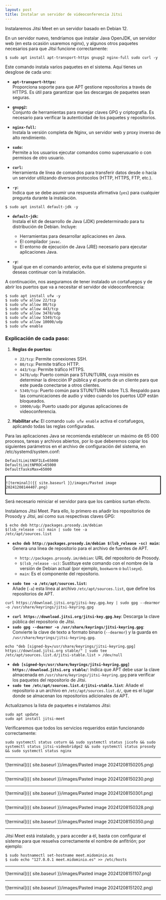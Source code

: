 ```yaml
---
layout: post
title: Instalar un servidor de videoconferencia Jitsi
---
```


Instalaremos Jitsi Meet en un servidor basado en Debian 12.

En un servidor nuevo, tendríamos que instalar Java OpenJDK, un servidor web (en esta ocasión usaremos nginx), y algunos otros paquetes necesarios para que Jitsi funcione correctamente:

```
$ sudo apt install apt-transport-https gnupg2 nginx-full sudo curl -y
```

Este comando instala varios paquetes en el sistema. Aquí tienes un desglose de cada uno:

- **`apt-transport-https`:**  
    Proporciona soporte para que APT gestione repositorios a través de HTTPS. Es útil para garantizar que las descargas de paquetes sean seguras.
    
- **`gnupg2`:**  
    Conjunto de herramientas para manejar claves GPG y criptografía. Es necesario para verificar la autenticidad de los paquetes y repositorios.
    
- **`nginx-full`:**  
    Instala la versión completa de Nginx, un servidor web y proxy inverso de alto rendimiento.
    
- **`sudo`:**  
    Permite a los usuarios ejecutar comandos como superusuario o con permisos de otro usuario.
    
- **`curl`:**  
    Herramienta de línea de comandos para transferir datos desde o hacia un servidor utilizando diversos protocolos (HTTP, HTTPS, FTP, etc.).
    
- **`-y`:**  
    Indica que se debe asumir una respuesta afirmativa (`yes`) para cualquier pregunta durante la instalación.

```
$ sudo apt install default-jdk -y
```

- **`default-jdk`:**  
    Instala el kit de desarrollo de Java (JDK) predeterminado para tu distribución de Debian. Incluye:
    
    - Herramientas para desarrollar aplicaciones en Java.
    - El compilador `javac`.
    - El entorno de ejecución de Java (JRE) necesario para ejecutar aplicaciones Java.
- **`-y`:**  
    Igual que en el comando anterior, evita que el sistema pregunte si deseas continuar con la instalación.


A continuación, nos aseguramos de tener instalado un cortafuegos y de abrir los puertos que va a necesitar el servidor de videoconferencia:

```
$ sudo apt install ufw -y
$ sudo ufw allow 22/tcp
$ sudo ufw allow 80/tcp
$ sudo ufw allow 443/tcp
$ sudo ufw allow 3478/udp
$ sudo ufw allow 5349/tcp
$ sudo ufw allow 10000/udp
$ sudo ufw enable
```

### Explicación de cada paso:

1. **Reglas de puertos:**
    
    - `22/tcp`: Permite conexiones SSH.
    - `80/tcp`: Permite tráfico HTTP.
    - `443/tcp`: Permite tráfico HTTPS.
    - `3478/udp`: Puerto común para STUN/TURN, cuya misión es determinar la dirección IP pública y el puerto de un cliente para que este pueda conectarse a otros clientes.
    - `5349/tcp`: Puerto común para STUN/TURN sobre TLS. Respaldo para las comunicaciones de audio y video cuando los puertos UDP están bloqueados.
    - `10000/udp`: Puerto usado por algunas aplicaciones de videoconferencia.
2. **Habilitar `ufw`:** El comando `sudo ufw enable` activa el cortafuegos, aplicando todas las reglas configuradas.

Para las aplicaciones Java se recomienda establecer un máximo de 65 000 procesos, tareas y archivos abiertos, por lo que deberemos copiar los siguientes parámetros en el archivo de configuración del sistema, en /etc/systemd/system.conf:

```
DefaultLimitNOFILE=65000
DefaultLimitNPROC=65000
DefaultTasksMax=65000
```


<div style="border: 2px solid black;"> 
    
    ![terminal]({{ site.baseurl }}/images/Pasted image 20241208144407.png) 
    
</div>



Será necesario reiniciar el servidor para que los cambios surtan efecto.

Instalamos Jitsi Meet. Para ello, lo primero es añadir los repositorios de Prosody y Jitsi, así como sus respectivas claves GPG:

```
$ echo deb http://packages.prosody.im/debian
$(lsb_release -sc) main | sudo tee -a
/etc/apt/sources.list
```

- **`echo deb http://packages.prosody.im/debian $(lsb_release -sc) main`:**  
    Genera una línea de repositorio para el archivo de fuentes de APT.
    
    - `http://packages.prosody.im/debian`: URL del repositorio de Prosody.
    - `$(lsb_release -sc)`: Sustituye este comando con el nombre de la versión de Debian actual (por ejemplo, `bookworm` o `bullseye`).
    - `main`: Es el componente del repositorio.
- **`sudo tee -a /etc/apt/sources.list`:**  
    Añade (`-a`) esta línea al archivo `/etc/apt/sources.list`, que define los repositorios de APT.


```
curl https://download.jitsi.org/jitsi-key.gpg.key | sudo gpg --dearmor -o /usr/share/keyrings/jitsi-keyring.gpg
```

- **`curl https://download.jitsi.org/jitsi-key.gpg.key`**: Descarga la clave pública del repositorio de Jitsi.
- **`sudo gpg --dearmor -o /usr/share/keyrings/jitsi-keyring.gpg`**: Convierte la clave de texto a formato binario (`--dearmor`) y la guarda en `/usr/share/keyrings/jitsi-keyring.gpg`.


```
echo "deb [signed-by=/usr/share/keyrings/jitsi-keyring.gpg] https://download.jitsi.org stable/" | sudo tee /etc/apt/sources.list.d/jitsi-stable.list > /dev/null
```

- **`deb [signed-by=/usr/share/keyrings/jitsi-keyring.gpg] https://download.jitsi.org stable/`**: Indica que APT debe usar la clave almacenada en `/usr/share/keyrings/jitsi-keyring.gpg` para verificar los paquetes del repositorio de Jitsi.
- **`sudo tee /etc/apt/sources.list.d/jitsi-stable.list`**: Añade el repositorio a un archivo en `/etc/apt/sources.list.d/`, que es el lugar donde se almacenan los repositorios adicionales de APT.


Actualizamos la lista de paquetes e instalamos Jitsi:

```
sudo apt update
sudo apt install jitsi-meet
```

Verificaremos que todos los servicios requeridos están funcionando correctamente:

```
sudo systemctl status coturn && sudo systemctl status jicofo && sudo systemctl status jitsi-videobridge2 && sudo systemctl status prosody && sudo systemctl status nginx
```
---
![terminal]({{ site.baseurl }}/images/Pasted image 20241208150205.png)

---
![terminal]({{ site.baseurl }}/images/Pasted image 20241208150230.png)

---
![terminal]({{ site.baseurl }}/images/Pasted image 20241208150301.png)

---
![terminal]({{ site.baseurl }}/images/Pasted image 20241208150328.png)

---
![terminal]({{ site.baseurl }}/images/Pasted image 20241208150350.png)

---

Jitsi Meet está instalado, y para acceder a él, basta con configurar el sistema para que resuelva correctamente el nombre de anfitrión; por ejemplo: 

```
$ sudo hostnamectl set-hostname meet.midominio.es
$ sudo echo "127.0.0.1 meet.midominio.es" >> /etc/hosts
```

---
![terminal]({{ site.baseurl }}/images/Pasted image 20241208151107.png)

---
![terminal]({{ site.baseurl }}/images/Pasted image 20241208151202.png)

---
